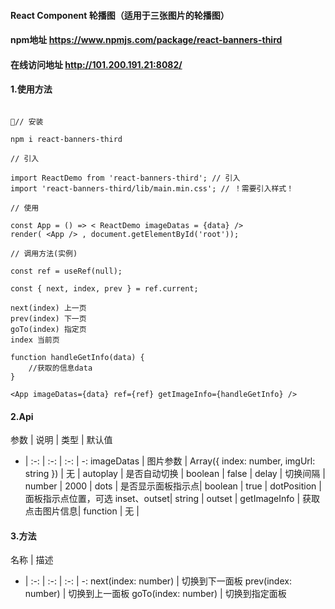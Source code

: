 #### React Component 轮播图（适用于三张图片的轮播图）

#### npm地址 https://www.npmjs.com/package/react-banners-third

#### 在线访问地址  http://101.200.191.21:8082/

#### 1.使用方法
````

// 安装

npm i react-banners-third

// 引入

import ReactDemo from 'react-banners-third'; // 引入
import 'react-banners-third/lib/main.min.css'; // ！需要引入样式！

// 使用

const App = () => < ReactDemo imageDatas = {data} />
render( <App /> , document.getElementById('root'));

// 调用方法(实例)

const ref = useRef(null);

const { next, index, prev } = ref.current;

next(index) 上一页
prev(index) 下一页
goTo(index) 指定页
index 当前页

function handleGetInfo(data) {
    //获取的信息data
}

<App imageDatas={data} ref={ref} getImageInfo={handleGetInfo} />

````

#### 2.Api

参数 | 说明 | 类型 | 默认值 
- | :-: | :-: | :-: | -:
imageDatas | 图片参数 | Array({ index: number, imgUrl: string }) | 无 |
autoplay | 是否自动切换 | boolean | false |
delay | 切换间隔 | number | 2000 |
dots | 是否显示面板指示点| boolean | true |
dotPosition | 面板指示点位置，可选 inset、outset| string | outset |
getImageInfo | 获取点击图片信息| function | 无 |

#### 3.方法

名称 | 描述 
- | :-: | :-: | :-: | -:
next(index: number) | 切换到下一面板
prev(index: number) | 切换到上一面板
goTo(index: number) | 切换到指定面板